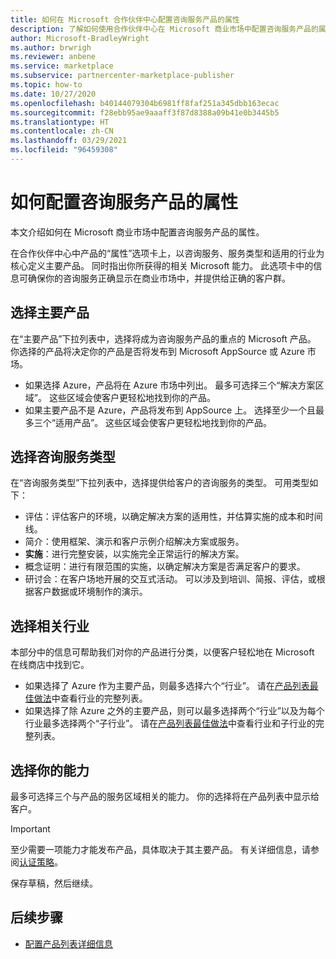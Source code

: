 ```yaml
---
title: 如何在 Microsoft 合作伙伴中心配置咨询服务产品的属性
description: 了解如何使用合作伙伴中心在 Microsoft 商业市场中配置咨询服务产品的属性。
author: Microsoft-BradleyWright
ms.author: brwrigh
ms.reviewer: anbene
ms.service: marketplace
ms.subservice: partnercenter-marketplace-publisher
ms.topic: how-to
ms.date: 10/27/2020
ms.openlocfilehash: b40144079304b6981ff8faf251a345dbb163ecac
ms.sourcegitcommit: f28ebb95ae9aaaff3f87d8388a09b41e0b3445b5
ms.translationtype: HT
ms.contentlocale: zh-CN
ms.lasthandoff: 03/29/2021
ms.locfileid: "96459308"
---
```

# <a name="how-to-configure-your-consulting-service-offer-properties"></a>如何配置咨询服务产品的属性

本文介绍如何在 Microsoft 商业市场中配置咨询服务产品的属性。

在合作伙伴中心中产品的“属性”选项卡上，以咨询服务、服务类型和适用的行业为核心定义主要产品。 同时指出你所获得的相关 Microsoft 能力。 此选项卡中的信息可确保你的咨询服务正确显示在商业市场中，并提供给正确的客户群。

## <a name="select-the-primary-product"></a>选择主要产品

在“主要产品”下拉列表中，选择将成为咨询服务产品的重点的 Microsoft 产品。 你选择的产品将决定你的产品是否将发布到 Microsoft AppSource 或 Azure 市场。

* 如果选择 Azure，产品将在 Azure 市场中列出。 最多可选择三个“解决方案区域”。 这些区域会使客户更轻松地找到你的产品。
* 如果主要产品不是 Azure，产品将发布到 AppSource 上。 选择至少一个且最多三个“适用产品”。 这些区域会使客户更轻松地找到你的产品。

## <a name="select-the-consulting-service-type"></a>选择咨询服务类型

在“咨询服务类型”下拉列表中，选择提供给客户的咨询服务的类型。 可用类型如下：

* 评估：评估客户的环境，以确定解决方案的适用性，并估算实施的成本和时间线。
* 简介：使用框架、演示和客户示例介绍解决方案或服务。
* **实施**：进行完整安装，以实施完全正常运行的解决方案。
* 概念证明：进行有限范围的实施，以确定解决方案是否满足客户的要求。
* 研讨会：在客户场地开展的交互式活动。 可以涉及到培训、简报、评估，或根据客户数据或环境制作的演示。

## <a name="select-relevant-industries"></a>选择相关行业

本部分中的信息可帮助我们对你的产品进行分类，以便客户轻松地在 Microsoft 在线商店中找到它。

* 如果选择了 Azure 作为主要产品，则最多选择六个“行业”。 请在[产品列表最佳做法](./gtm-offer-listing-best-practices.md)中查看行业的完整列表。
* 如果选择了除 Azure 之外的主要产品，则可以最多选择两个“行业”以及为每个行业最多选择两个“子行业”。 请在[产品列表最佳做法](./gtm-offer-listing-best-practices.md)中查看行业和子行业的完整列表。

## <a name="select-your-competencies"></a>选择你的能力

最多可选择三个与产品的服务区域相关的能力。 你的选择将在产品列表中显示给客户。

> [!IMPORTANT]
> 至少需要一项能力才能发布产品，具体取决于其主要产品。 有关详细信息，请参阅[认证策略](/legal/marketplace/certification-policies#800-consulting-services)。

保存草稿，然后继续。

## <a name="next-steps"></a>后续步骤

* [配置产品列表详细信息](create-consulting-service-offer-listing.md)